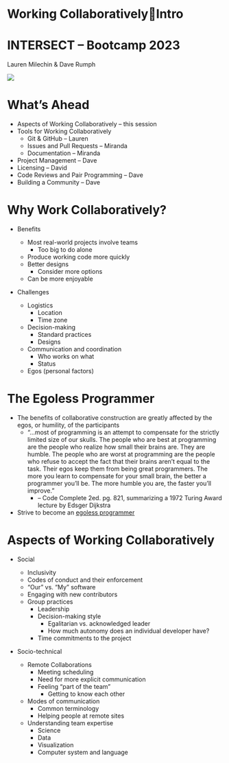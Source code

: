 <!-- THIS FILE IS FROM THE OLD FRAMEWORK, was not included in the original lesson plan but did not want to lose it.  -->

# Working CollaborativelyIntro

# INTERSECT – Bootcamp 2023
Lauren Milechin & Dave Rumph

![](img/WorkingCollaborativelyIntro0.png)

# What’s Ahead

* Aspects of Working Collaboratively – this session
* Tools for Working Collaboratively
  * Git & GitHub – Lauren
  * Issues and Pull Requests – Miranda
  * Documentation – Miranda
* Project Management – Dave
* Licensing – David
* Code Reviews and Pair Programming – Dave
* Building a Community – Dave

# Why Work Collaboratively?

* Benefits
  * Most real\-world projects involve teams
    * Too big to do alone
  * Produce working code more quickly
  * Better designs
    * Consider more options
  * Can be more enjoyable

* Challenges
  * Logistics
    * Location
    * Time zone
  * Decision\-making
    * Standard practices
    * Designs
  * Communication and coordination
    * Who works on what
    * Status
  * Egos \(personal factors\)

# The Egoless Programmer

* The benefits of collaborative construction are greatly affected by the egos\, or humility\, of the participants
  * “…most of programming is an attempt to compensate for the strictly limited size of our skulls\.  The people who are best at programming are the people who realize how small their brains are\.  They are humble\.  The people who are worst at programming are the people who refuse to accept the fact that their brains aren’t equal to the task\.  Their egos keep them from being great programmers\.  The more you learn to compensate for your small brain\, the better a programmer you’ll be\.  The more humble you are\, the faster you’ll improve\.”
    * – Code Complete 2ed\. pg\. 821\, summarizing a 1972 Turing Award lecture by Edsger Dijkstra
* Strive to become an [egoless programmer](https://blog.codinghorror.com/the-ten-commandments-of-egoless-programming/)

# Aspects of Working Collaboratively

* Social
  * Inclusivity
  * Codes of conduct and their enforcement
  * “Our” vs\. “My” software
  * Engaging with new contributors
  * Group practices
    * Leadership
    * Decision\-making style
      * Egalitarian vs\. acknowledged leader
      * How much autonomy does an individual developer have?
    * Time commitments to the project

* Socio\-technical
  * Remote Collaborations
    * Meeting scheduling
    * Need for more explicit communication
    * Feeling “part of the team”
      * Getting to know each other
  * Modes of communication
    * Common terminology
    * Helping people at remote sites
  * Understanding team expertise
    * Science
    * Data
    * Visualization
    * Computer system and language

